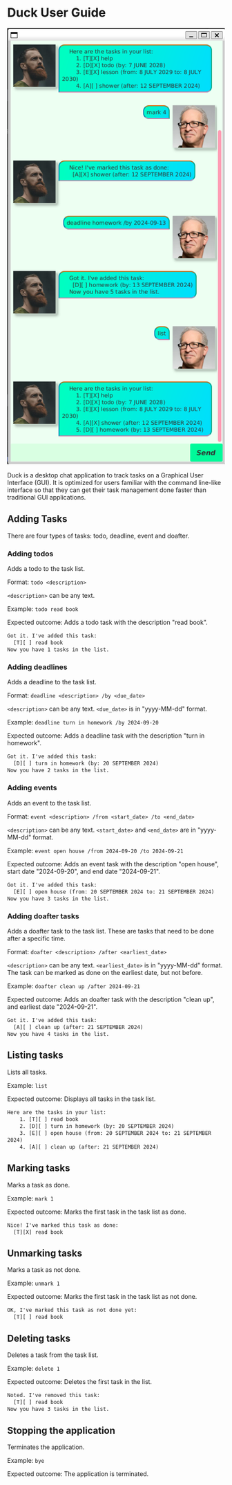 # Duck User Guide

![Ui.png](Ui.png)

Duck is a desktop chat application to track tasks on a Graphical User Interface (GUI). It is optimized for users familiar with the command line-like interface so that they can get their task management done faster than traditional GUI applications.

## Adding Tasks

There are four types of tasks: todo, deadline, event and doafter.

### Adding todos

Adds a todo to the task list.

Format: `todo <description>`

`<description>` can be any text.

Example: `todo read book`

Expected outcome: Adds a todo task with the description "read book".

```
Got it. I've added this task:
  [T][ ] read book
Now you have 1 tasks in the list.
```

### Adding deadlines

Adds a deadline to the task list.

Format: `deadline <description> /by <due_date>`

`<description>` can be any text. `<due_date>` is in "yyyy-MM-dd" format.

Example: `deadline turn in homework /by 2024-09-20`

Expected outcome: Adds a deadline task with the description "turn in homework".

```
Got it. I've added this task:
  [D][ ] turn in homework (by: 20 SEPTEMBER 2024)
Now you have 2 tasks in the list.
```

### Adding events

Adds an event to the task list.

Format: `event <description> /from <start_date> /to <end_date>`

`<description>` can be any text. `<start_date>` and `<end_date>` are in "yyyy-MM-dd" format.

Example: `event open house /from 2024-09-20 /to 2024-09-21`

Expected outcome: Adds an event task with the description "open house", start date "2024-09-20", and end date "2024-09-21".

```
Got it. I've added this task:
  [E][ ] open house (from: 20 SEPTEMBER 2024 to: 21 SEPTEMBER 2024)
Now you have 3 tasks in the list.
```

### Adding doafter tasks

Adds a doafter task to the task list. These are tasks that need to be done after a specific time.

Format: `doafter <description> /after <earliest_date>`

`<description>` can be any text. `<earliest_date>` is in "yyyy-MM-dd" format. The task can be marked as done on the earliest date, but not before.

Example: `doafter clean up /after 2024-09-21`

Expected outcome: Adds an doafter task with the description "clean up", and earliest date "2024-09-21".

```
Got it. I've added this task:
  [A][ ] clean up (after: 21 SEPTEMBER 2024)
Now you have 4 tasks in the list.
```

## Listing tasks

Lists all tasks.

Example: `list`

Expected outcome: Displays all tasks in the task list.

```
Here are the tasks in your list:
    1. [T][ ] read book
    2. [D][ ] turn in homework (by: 20 SEPTEMBER 2024)
    3. [E][ ] open house (from: 20 SEPTEMBER 2024 to: 21 SEPTEMBER 2024)
    4. [A][ ] clean up (after: 21 SEPTEMBER 2024)
```

## Marking tasks

Marks a task as done.

Example: `mark 1`

Expected outcome: Marks the first task in the task list as done.

```
Nice! I've marked this task as done:
  [T][X] read book
```

## Unmarking tasks

Marks a task as not done.

Example: `unmark 1`

Expected outcome: Marks the first task in the task list as not done.

```
OK, I've marked this task as not done yet:
  [T][ ] read book
```

## Deleting tasks

Deletes a task from the task list.

Example: `delete 1`

Expected outcome: Deletes the first task in the list.

```
Noted. I've removed this task:
  [T][ ] read book
Now you have 3 tasks in the list.
```

## Stopping the application

Terminates the application.

Example: `bye`

Expected outcome: The application is terminated.
